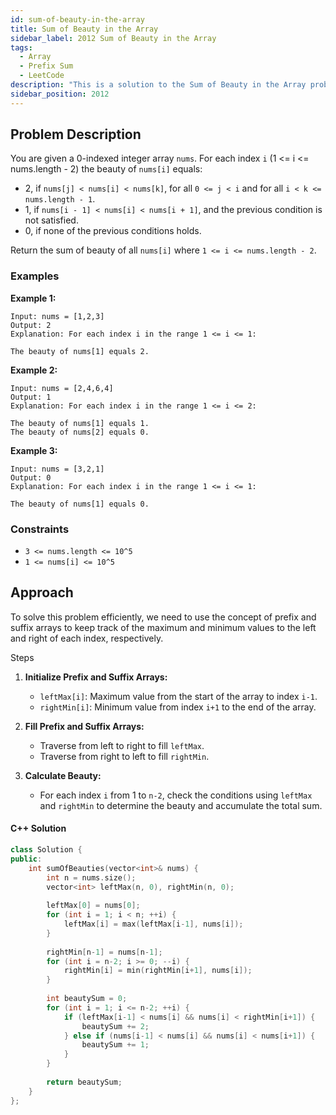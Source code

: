 ```yaml
---
id: sum-of-beauty-in-the-array
title: Sum of Beauty in the Array
sidebar_label: 2012 Sum of Beauty in the Array
tags:
  - Array
  - Prefix Sum
  - LeetCode
description: "This is a solution to the Sum of Beauty in the Array problem on LeetCode."
sidebar_position: 2012
---
```


## Problem Description

You are given a 0-indexed integer array `nums`. For each index `i` (1 <= i <= nums.length - 2) the beauty of `nums[i]` equals:
- 2, if `nums[j] < nums[i] < nums[k]`, for all `0 <= j < i` and for all `i < k <= nums.length - 1`.
- 1, if `nums[i - 1] < nums[i] < nums[i + 1]`, and the previous condition is not satisfied.
- 0, if none of the previous conditions holds.

Return the sum of beauty of all `nums[i]` where `1 <= i <= nums.length - 2`.

### Examples

**Example 1:**

```
Input: nums = [1,2,3]
Output: 2
Explanation: For each index i in the range 1 <= i <= 1:

The beauty of nums[1] equals 2.
```

**Example 2:**

```
Input: nums = [2,4,6,4]
Output: 1
Explanation: For each index i in the range 1 <= i <= 2:

The beauty of nums[1] equals 1.
The beauty of nums[2] equals 0.
```

**Example 3:**

```
Input: nums = [3,2,1]
Output: 0
Explanation: For each index i in the range 1 <= i <= 1:

The beauty of nums[1] equals 0.
```

### Constraints

- `3 <= nums.length <= 10^5`
- `1 <= nums[i] <= 10^5`

## Approach

To solve this problem efficiently, we need to use the concept of prefix and suffix arrays to keep track of the maximum and minimum values to the left and right of each index, respectively.

Steps

1. **Initialize Prefix and Suffix Arrays:**
   - `leftMax[i]`: Maximum value from the start of the array to index `i-1`.
   - `rightMin[i]`: Minimum value from index `i+1` to the end of the array.

2. **Fill Prefix and Suffix Arrays:**
   - Traverse from left to right to fill `leftMax`.
   - Traverse from right to left to fill `rightMin`.

3. **Calculate Beauty:**
   - For each index `i` from 1 to `n-2`, check the conditions using `leftMax` and `rightMin` to determine the beauty and accumulate the total sum.

#### C++ Solution

```cpp
class Solution {
public:
    int sumOfBeauties(vector<int>& nums) {
        int n = nums.size();
        vector<int> leftMax(n, 0), rightMin(n, 0);
        
        leftMax[0] = nums[0];
        for (int i = 1; i < n; ++i) {
            leftMax[i] = max(leftMax[i-1], nums[i]);
        }
        
        rightMin[n-1] = nums[n-1];
        for (int i = n-2; i >= 0; --i) {
            rightMin[i] = min(rightMin[i+1], nums[i]);
        }
        
        int beautySum = 0;
        for (int i = 1; i <= n-2; ++i) {
            if (leftMax[i-1] < nums[i] && nums[i] < rightMin[i+1]) {
                beautySum += 2;
            } else if (nums[i-1] < nums[i] && nums[i] < nums[i+1]) {
                beautySum += 1;
            }
        }
        
        return beautySum;
    }
};
```